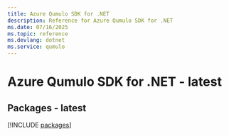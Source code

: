 ```yaml
---
title: Azure Qumulo SDK for .NET
description: Reference for Azure Qumulo SDK for .NET
ms.date: 07/16/2025
ms.topic: reference
ms.devlang: dotnet
ms.service: qumulo
---
```

# Azure Qumulo SDK for .NET - latest
## Packages - latest
[!INCLUDE [packages](qumulo-index.md)]
